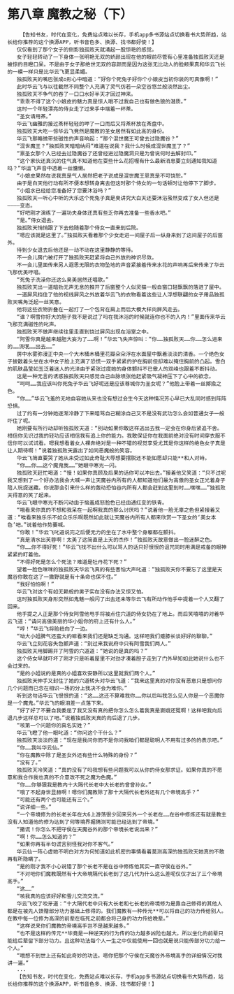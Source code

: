 # 第八章 魔教之秘（下）
        【告知书友，时代在变化，免费站点难以长存，手机app多书源站点切换看书大势所趋，站长给你推荐的这个换源APP，听书音色多、换源、找书都好使！】
       仅仅看到了那个女子的侧影独孤败天就涌起一股惊艳的感觉。
       女子轻轻转动了一下身体一张明艳无双的娇颜出现在他的眼前尽管有心里准备独孤败天还是被惊的目瞪口呆。不是由于女子那绝世无双的容颜而是因为这张无比动人的脸颊果真和华云飞长的一模一样只是比华云飞更显柔媚。
       独孤败天的嘴巴张成o形心中暗道：“好你个死兔子好你个小娘皮当初你装的可真像啊！”
       此时华云飞与以往截然不同整个人充满了灵气仿若一朵空谷悠兰般淡然出尘。
       独孤败天不争气的吞了一口口水好半天才回过神来。
       “乖乖不得了这个小娘皮的魅力真是惊人哦不过我自己也有做色狼的潜质。”
       这时一个年轻漂亮的侍女走了过来手中端着一杯茶。
       “圣女请用茶。”
       华云飞幽雅的接过茶杯轻轻的呷了一口而后又将茶杯放在茶盘中。
       独孤败天大吃一惊华云飞竟然是魔教的圣女居然有如此高的身份。
       华云飞那略微带些磁性的声音响起：“那个混世魔王可曾去过隐魔谷？”
       “混世魔王？”独孤败天暗暗纳闷“难道在说我？我什么时候成混世魔王了？”
       “禀圣女那个人已经去过隐魔谷了还曾经进过隐魔洞只是为曾说何时去解封印。”
       “这个家伙还真沉的住气真不知道他在耍些什么花招喔有什么最新消息要立刻通知我知道吗？”华运飞声音中透着一丝慵懒。
       “小娘皮果然在说我真是气人居然把老子说成是混世魔王恩真是不可饶恕。”
       由于是白天他行动有所不便本想转身离去但这时那个侍女的一句话顿时让他停下了脚步。
       “小姐水已经给您准备好了您要沐浴吗？”
       独孤败天一听心中听的大乐这个死兔子真是臭讲究大白天还要沐浴虽然变成了女人但还是————变态。
       “好吧刚才演练了一遍功夫身体还真有些乏你再去准备一些香水吧。”
       “是。”侍女退去。
       独孤败天悄悄跟了下去他随着那个侍女一直来到后院。
       “嗯应该就是这里了。”独孤败天看着那个少女走进一间屋子后一纵身来到了这间屋子的后窗外。
       待到少女退去后他还是一动不动在这里静静的等待。
       不一会儿房门被打开了独孤败天赶紧将自己外放的神识尽敛。
       不一会儿里面传来另人遐思无限的衣物坠地的声音紧接着传来水花的声响再后来传来了华云飞那优美哼唱。
       “死兔子洗澡你还这么臭美居然还唱歌。”
       独孤败天出一道暗劲无声无息的推开了后窗整个人似灵猫一般自窗口轻飘飘的落进了屋中。
       一道屏风挡住了他的视线屏风之外放着华云飞的衣物看着这些让人浮想联翩的女子用品独孤败天嘴角泛起一丝笑意。
       他将这些衣物折叠在一起打了一个包背在肩上而后大模大样向屏风走去。
       “谁？啊雪你好大的胆子我不是说过了吗在我沐浴的时候就连你也不的入内！”里面传来华云飞那充满磁性的叱声。
       独孤败天不做声继续往里走直到饶过屏风出现在浴室之中。
       “阿雪你真是越来越胆大妄为了……啊！”华云飞失声惊叫：“你……独孤败天……你……怎么进来的……流氓……出去……”
       房中水雾弥漫正中央一个大木桶木桶里花瓣朵朵浮在水面屋中飘着淡淡的清香。一个绝色女子披散着头坐在水中女子脸上充满了恐慌一双手紧紧的护在胸前但却难以掩住胸前的凸起。雪白的肌肤晶莹如玉泛着迷人的光泽由于紧张过度她的身体颤抖不已傲人的双峰也跟着不断抖动。
       这是一种无言的诱惑独孤败天只感觉自己血脉喷张他赶紧吸气凝神压下了心中的欲念。
       “呵呵……我应该叫你死兔子华云飞好呢还是应该尊城你为圣女呢？”他脸上带着一丝揶揄之色。
       “你……”华云飞羞的无地自容她从来也没有想过会生今天这种情况芳心早已大乱同时感到阵阵恐惧。
       过了约有一分钟她逐渐冷静了下来暗骂自己糊涂自己又不是没有武功怎么会如普通女子一般吓住了呢。
       她刚要有所行动却听独孤败天道：“别动如果你敢这样逃出去我一定会在你身后紧追不舍。相信你见识过我的轻功应该相信我有追上你的能力。我敢保证你在我面前绝对没有时间穿衣服不信你可以试试看。嗯我想看着女人裸奔绝对是一种不错的视觉享受尤其是你这样的绝色女子真是让人期待啊！”说着独孤败天露出了如同恶魔般的笑容。
       华云飞简直要哭了她从未受过如此奇耻大辱想要摆脱还不能如愿却只能**和人对峙。
       “你……你……这个魔鬼我……”她眼中寒光一闪。
       独孤败天赶忙喝道：“慢！如果你真顾及后果的话你可以冲出去。”接着他又笑道：“只不过呢我又想到了一个好办法我会大喊一声让天魔谷内所有的人都知道他们最为高傲的圣女正光着身子陪人玩捉迷藏。你说那会引来什么样的轰动恐怕谷内所有人都会赶到这里到时……嘿嘿……”独孤败天得意的笑了起来。
       华云飞眼中寒光不断闪动由于恼羞成怒脸色已经由通红变的铁青。
       “哦看来你真的不想和我呆在一起啊我真的那么讨厌吗？”说着他一脸无辜之色但紧接着又道：“唉看来独乐乐不如众乐乐啊既然如此就让天魔谷内所有人都来欣赏一下圣女的‘美女本色’吧。”说着他作势要喊。
       “你敢！”华云飞叱道说完之后便无力的坐在了水中整个身躯都在颤抖。
       “真是清水出芙蓉啊！太美了这简直是上天的杰作！”独孤败天故意做出一脸迷醉之色。
       “你……你不得好死！”华云飞找不出什么可以骂人的话只好恨恨的诅咒同时用满是戒备的眼神紧紧的盯着他。
       “不得好死是怎么个死法？难道是牡丹花下死？”
       望着一脸色咪咪的独孤败天华云飞真的有些害怕大声叱道：“独孤败天你不要忘了这里是天魔谷你敢在这了一撒野就是有十条命也保不住。”
       “我好怕怕啊！”
       华云飞对这个有如无赖般的男子实在没有办法又惊又怕。
       这时独孤败天身形突然如鬼魅一般闪了出去还未等华云飞有所动作他手中提着一个人又翻了回来。
       他手提之人正是那个侍女阿雪他甩手将被点住穴道的侍女扔在了地上。而后笑嘻嘻的对着华云飞道：“请问高傲美丽的华小姐你的府上还有什么人。”
       “哼！”华云飞将脸扭向了一边。
       “呦大小姐脾气还蛮大的嘛看来我们还是缺乏沟通。这样吧我们蹙膝长谈好好的聊聊。”
       华云飞立刻花容失色颤声道：“别过来我说府中只有阿雪我们两人。”
       独孤败天用脚踢开了阿雪的穴道道：“她说的是真的吗？”
       这个侍女早就吓坏了刚才只是听着屋里不对劲才凑着胆子走到了门外早知如此她说什么也不会过来的。
       “是的小姐说的是真的小姐喜欢安静所以这里就我们两个人。”
       独孤败天伸手又封住了她的穴道转头对华云飞道：“我来这里真的对你没有恶意只是想问你几个问题而已念在相识一场的分上我决不会为难你。”
       听到这句话华云飞恨恨的道：“这……这还不算难我你……你以后叫我怎么见人你是一个恶魔你是一个魔鬼。”华云飞的眼泪差一点落下来。
       “好了好了不要自我委屈了我又没有真的把你怎么怎么着我真是窦娥还冤啊！这样吧我向后退几步这样总可以了吧。”说着独孤败天真的向后退了几步。
       “咳第一个问题你的真名实姓？”
       华云飞瞪了他一眼叱道：“你问这个干什么？”
       独孤败天淡淡的道：“现在是我问你而不是你问我咱们都是聪明人不用有过多的的表示吧。”
       “你……我叫华云仙。”
       “你在魔教中除了是圣女外还有些什么特殊的身份？”
       “没有了。”
       独孤败天冷笑道：“真的没有了吗我想有些问题我可以从你的侍女那求证。如果你真的不愿意和我合作我也真的不介意改不死之魔为色魔。”
       “你……你够狠我是教内十大隔代长老中大长老的曾曾孙女。”
       “哦了不起身世显赫啊！嗯你们魔教除了那十大隔代长老外还有几个帝境高手？”
       “可能还有两个也可能还有三个。”
       “说详细一些。”
       “一个帝境修为的长老长年在大6上游荡很少回来另外一个长老在……在谷中修炼还有就是教主没有人知道他的修为达到了何等境界据猜测可能已经达到了帝境。”
       “撒谎！你怎么不把守侯在天魔谷外的那个帝境长老说出来？”
       “啊！你……怎么知道的？”
       “如果你再有半句谎言别怪我对你不客气。”
       华云仙一阵心虚她不明白对方为何知道如此机密的事情看着莫测高深的独孤败天她真的不敢再有所隐瞒了。
       “是的刚才我不小心说错了那个长老不是在谷中修炼他其实一直守侯在谷外。”
       “不对吧你们魔教既然有十大帝境隔代长老到了这几代为什么这么差呢仅仅才出了三个帝境高手。”
       “这……”
       “咳我真的应该好好和雪儿交流交流。”
       华云飞咬了咬牙道：“十大隔代老中只有大长老和七长老的帝境修为是靠自己修得的其他人都是在被先人馈赠部分功力基础上修得的。我们魔教有一种传元**可以将自己的功力传给别人。在教中每一位修为高深的前辈在临死之前都会将己身的功力传给晚辈。”
       “这样说来你们魔教的帝境高手岂不是越来越多。”
       “也不是这样的传元**毕竟是一种逆天的行为传的功力越多凶险也越大。所以坐化的前辈只能给后辈留下部分功力。且这种功法每个人一生之中仅能使用一回也就是说只能传部分功力给一个人。”
       “哦想不到世上还有如此奇妙的功法。嗯你把那个守侯在天魔谷外帝境高手的详细情况对我讲一遍。”
       ...
       【告知书友，时代在变化，免费站点难以长存，手机app多书源站点切换看书大势所趋，站长给你推荐的这个换源APP，听书音色多、换源、找书都好使！】